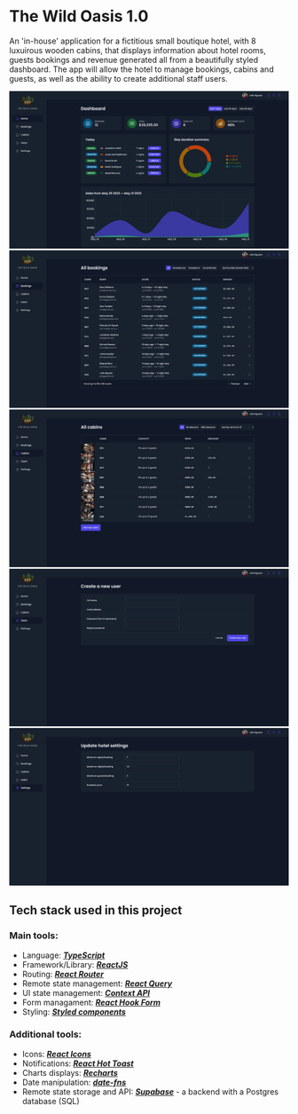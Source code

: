 # The Wild Oasis 1.0

An 'in-house' application for a fictitious small boutique hotel, with 8 luxuirous wooden cabins, that displays information about hotel rooms, guests bookings and revenue generated all from a beautifully styled dashboard. The app will allow the hotel to manage bookings, cabins and guests, as well as the ability to create additional staff users.

<img src="./readmeAssets/the-wild-oasis-home.png" alt="" width="600" />
<img src="./readmeAssets/the-wild-oasis-bookings.png" alt="" width="600" />
<img src="./readmeAssets/the-wild-oasis-cabins.png" alt="" width="600" />
<img src="./readmeAssets/the-wild-oasis-users.png" alt="" width="600" />
<img src="./readmeAssets/the-wild-oasis-settings.png" alt="" width="600" />

## Tech stack used in this project

### Main tools:

-   Language: [**_TypeScript_**](https://www.typescriptlang.org/)
-   Framework/Library: [**_ReactJS_**](https://react.dev/)
-   Routing: [**_React Router_**](https://reactrouter.com/en/main)
-   Remote state management: [**_React Query_**](https://tanstack.com/query/latest)
-   UI state management: [**_Context API_**](https://react.dev/learn/passing-data-deeply-with-context)
-   Form managament: [**_React Hook Form_**](https://react-hook-form.com/)
-   Styling: [**_Styled components_**](https://styled-components.com)

### Additional tools:

-   Icons: [**_React Icons_**](https://react-icons.github.io/react-icons/)
-   Notifications: [**_React Hot Toast_**](https://react-hot-toast.com/)
-   Charts displays: [**_Recharts_**](https://recharts.org/en-US/)
-   Date manipulation: [**_date-fns_**](https://date-fns.org/)
-   Remote state storage and API: [**_Supabase_**](https://supabase.com/) - a backend with a Postgres database (SQL)
